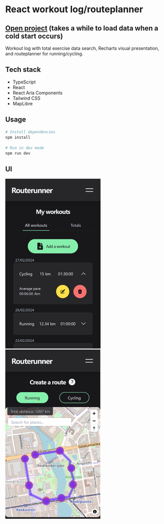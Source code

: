 # React workout log/routeplanner

## [Open project](https://routerunner.netlify.app/) (takes a while to load data when a cold start occurs)

Workout log with total exercise data search, Recharts visual presentation, and routeplanner for running/cycling.

## Tech stack

- TypeScript
- React
- React Aria Components
- Tailwind CSS
- MapLibre

## Usage

```bash
# Install dependencies
npm install

# Run in dev mode
npm run dev
```

## UI

<img src="https://github.com/rantap/routerunner-client/blob/main/public/ui1.png" width="300"> <img src="https://github.com/rantap/routerunner-client/blob/main/public/ui2.png" width="300">
